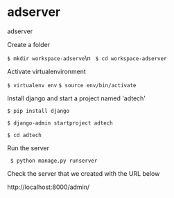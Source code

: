 # adserver
adserver

Create a folder

```$ mkdir workspace-adserve```\n
``` $ cd workspace-adserver```

Activate virtualenvironment 

```$ virtualenv env```
```$ source env/bin/activate```

Install django and start a project named 'adtech'

```$ pip install django```

```$ django-admin startproject adtech```

```$ cd adtech```

Run the server 

``` $ python manage.py runserver```

Check the server that we created with the URL below 

http://localhost:8000/admin/




